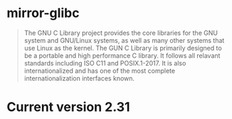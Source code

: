 # mirror-glibc
> The GNU C Library project provides the core libraries for the GNU system and GNU/Linux systems, as well as many other systems that use Linux as the kernel.
> The GUN C Library is primarily designed to be a portable and high performance C library. It follows all relavant standards including ISO C11 and POSIX.1-2017. It is also internationalized and has one of the most complete internationalization interfaces known.

Current version 2.31
====================
